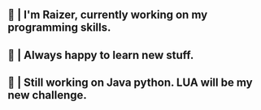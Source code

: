 ## 🦅 | I'm Raizer, currently working on my programming skills.
## 📖 | Always happy to learn new stuff.
## 🤠 | Still working on Java python. LUA will be my new challenge.
